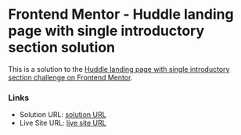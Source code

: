 # Frontend Mentor - Huddle landing page with single introductory section solution

This is a solution to the [Huddle landing page with single introductory section challenge on Frontend Mentor](https://www.frontendmentor.io/challenges/huddle-landing-page-with-a-single-introductory-section-B_2Wvxgi0). 

### Links

- Solution URL: [solution URL](https://www.frontendmentor.io/challenges/huddle-landing-page-with-a-single-introductory-section-B_2Wvxgi0/hub/huddlelandingpagewithsinglesection-rkywu3dr5)
- Live Site URL: [live site URL](https://merhanmostafa47.github.io/Huddle-landing-page-with-single-section/)

